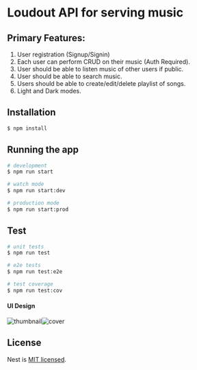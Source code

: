 # Loudout API for serving music

## Primary Features:
1. User registration (Signup/Signin)
2. Each user can perform CRUD on their music (Auth Required).
3. User should be able to listen music of other users if public.
4. User should be able to search music.
5. Users should be able to create/edit/delete playlist of songs.
6. Light and Dark modes.

## Installation

```bash
$ npm install
```

## Running the app

```bash
# development
$ npm run start

# watch mode
$ npm run start:dev

# production mode
$ npm run start:prod
```

## Test

```bash
# unit tests
$ npm run test

# e2e tests
$ npm run test:e2e

# test coverage
$ npm run test:cov
```


#### UI Design
![thumbnail]()![cover](https://user-images.githubusercontent.com/91867702/194766391-483072c4-ef3f-4658-a6dd-6b07a06d8063.jpg)

## License

Nest is [MIT licensed](LICENSE).
